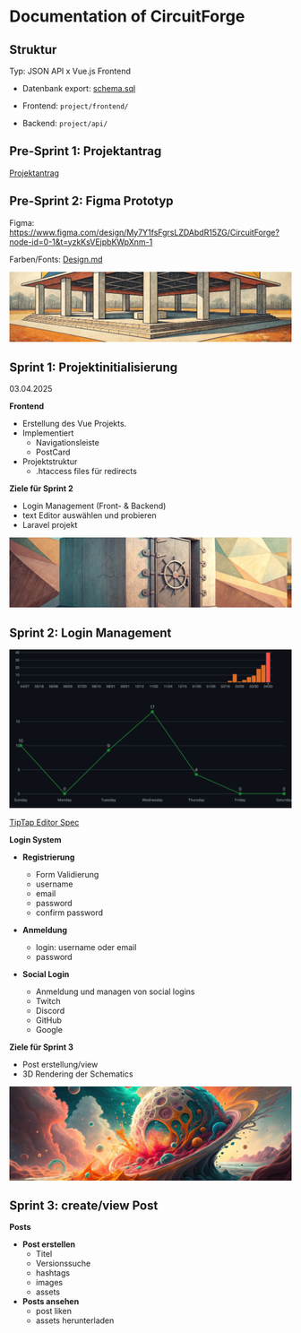 # Documentation of CircuitForge


## Struktur

Typ: JSON API x Vue.js Frontend

- Datenbank export: [schema.sql](datamodel/schema.sql)


- Frontend: `project/frontend/`
- Backend: `project/api/`



## Pre-Sprint 1: Projektantrag

[Projektantrag](projektantrag.md)

## Pre-Sprint 2: Figma Prototyp

Figma: https://www.figma.com/design/My7Y1fsFgrsLZDAbdR15ZG/CircuitForge?node-id=0-1&t=yzkKsVEjpbKWpXnm-1

Farben/Fonts: [Design.md](sysspec/frontend/design.md)


![](images/sprint1.png)

## Sprint 1: Projektinitialisierung

03.04.2025

**Frontend**

- Erstellung des Vue Projekts.
- Implementiert
  - Navigationsleiste
  - PostCard
- Projektstruktur
  - .htaccess files für redirects


**Ziele für Sprint 2**

- Login Management (Front- & Backend)
- text Editor auswählen und probieren
- Laravel projekt


![](images/sprint2.png)

## Sprint 2: Login Management

![](images/sprint2-commits.png)

[TipTap Editor Spec](sysspec/tiptap.md)


**Login System**

- **Registrierung**
  - Form Validierung
  - username
  - email
  - password
  - confirm password

- **Anmeldung**
  - login: username oder email
  - password

- **Social Login**
  - Anmeldung und managen von social logins
  - Twitch
  - Discord
  - GitHub
  - Google


**Ziele für Sprint 3**

- Post erstellung/view
- 3D Rendering der Schematics


![](images/sprint3.png)

## Sprint 3: create/view Post

**Posts**

- **Post erstellen**
  - Titel
  - Versionssuche
  - hashtags
  - images
  - assets
- **Posts ansehen**
  - post liken
  - assets herunterladen



